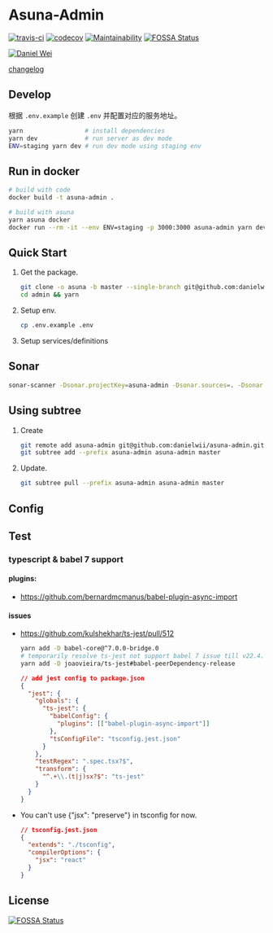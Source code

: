 # Asuna-Admin

[![travis-ci](https://travis-ci.org/danielwii/asuna-admin.svg?branch=master)](https://travis-ci.org/danielwii/asuna-admin)
[![codecov](https://codecov.io/gh/danielwii/asuna-admin/branch/master/graph/badge.svg)](https://codecov.io/gh/danielwii/asuna-admin)
[![Maintainability](https://api.codeclimate.com/v1/badges/b140ae8b66b0d6f3e907/maintainability)](https://codeclimate.com/github/danielwii/asuna-admin/maintainability)
[![FOSSA Status](https://app.fossa.io/api/projects/git%2Bgithub.com%2Fdanielwii%2Fasuna-admin.svg?type=shield)](https://app.fossa.io/projects/git%2Bgithub.com%2Fdanielwii%2Fasuna-admin?ref=badge_shield)

[![Daniel Wei](https://img.shields.io/badge/%3C%2F%3E%20with%20%E2%99%A5%20by-Daniel%20Wei-ff0000.svg)](https://github.com/danielwii)

[changelog](https://github.com/danielwii/asuna-admin/blob/master/CHANGELOG.md)

## Develop

根据 `.env.example` 创建 `.env` 并配置对应的服务地址。

```bash
yarn                 # install dependencies
yarn dev             # run server as dev mode
ENV=staging yarn dev # run dev mode using staging env
```

## Run in docker

```bash
# build with code
docker build -t asuna-admin .

# build with asuna
yarn asuna docker
docker run --rm -it --env ENV=staging -p 3000:3000 asuna-admin yarn dev
```

## Quick Start

1.  Get the package.
    ```bash
    git clone -o asuna -b master --single-branch git@github.com:danielwii/mast-admin.git admin
    cd admin && yarn
    ```
2.  Setup env.
    ```bash
    cp .env.example .env
    ```
3.  Setup services/definitions

## Sonar

```bash
sonar-scanner -Dsonar.projectKey=asuna-admin -Dsonar.sources=. -Dsonar.exclusions=stories/**/*
```

## Using subtree

1.  Create

    ```bash
    git remote add asuna-admin git@github.com:danielwii/asuna-admin.git
    git subtree add --prefix asuna-admin asuna-admin master
    ```

2.  Update.
    ```bash
    git subtree pull --prefix asuna-admin asuna-admin master
    ```

## Config

## Test

### typescript & babel 7 support

#### plugins:

- https://github.com/bernardmcmanus/babel-plugin-async-import

#### issues

- https://github.com/kulshekhar/ts-jest/pull/512

  ```bash
  yarn add -D babel-core@^7.0.0-bridge.0
  # temporarily resolve ts-jest not support babel 7 issue till v22.4.6
  yarn add -D joaovieira/ts-jest#babel-peerDependency-release
  ```

  ```json
  // add jest config to package.json
  {
    "jest": {
      "globals": {
        "ts-jest": {
          "babelConfig": {
            "plugins": [["babel-plugin-async-import"]]
          },
          "tsConfigFile": "tsconfig.jest.json"
        }
      },
      "testRegex": ".spec.tsx?$",
      "transform": {
        "^.+\\.(t|j)sx?$": "ts-jest"
      }
    }
  }
  ```

- You can't use {"jsx": "preserve"} in tsconfig for now.

  ```json
  // tsconfig.jest.json
  {
    "extends": "./tsconfig",
    "compilerOptions": {
      "jsx": "react"
    }
  }
  ```

## License

[![FOSSA Status](https://app.fossa.io/api/projects/git%2Bgithub.com%2Fdanielwii%2Fasuna-admin.svg?type=large)](https://app.fossa.io/projects/git%2Bgithub.com%2Fdanielwii%2Fasuna-admin?ref=badge_large)
